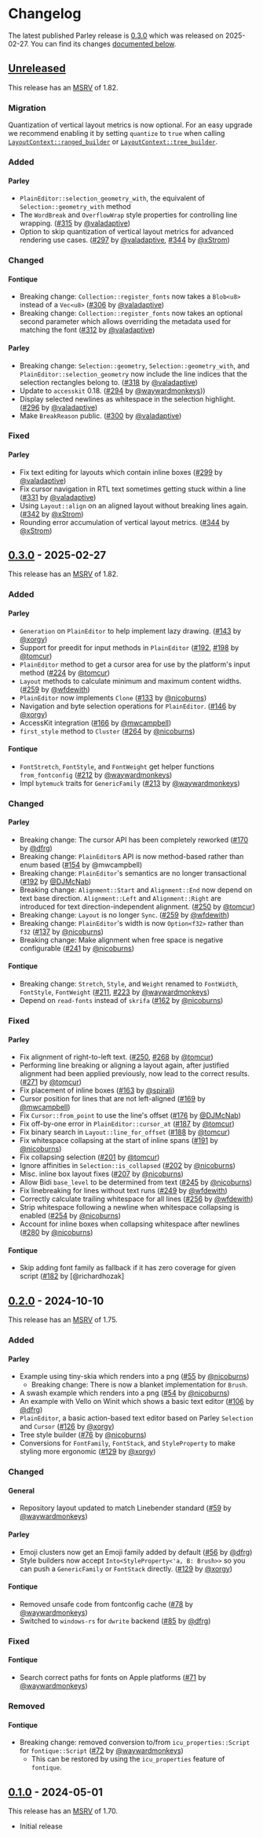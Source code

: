 <!-- Instructions

This changelog follows the patterns described here: <https://keepachangelog.com/en/>.

Subheadings to categorize changes are `added, changed, deprecated, removed, fixed, security`.

-->

# Changelog

The latest published Parley release is [0.3.0](#030---2025-02-27) which was released on 2025-02-27.
You can find its changes [documented below](#030---2025-02-27).

## [Unreleased]

This release has an [MSRV] of 1.82.

### Migration

Quantization of vertical layout metrics is now optional.
For an easy upgrade we recommend enabling it by setting `quantize` to `true` when calling [`LayoutContext::ranged_builder`](https://docs.rs/parley/0.4.0/parley/struct.LayoutContext.html#method.ranged_builder) or [`LayoutContext::tree_builder`](https://docs.rs/parley/0.4.0/parley/struct.LayoutContext.html#method.tree_builder).

### Added

#### Parley

- `PlainEditor::selection_geometry_with`, the equivalent of `Selection::geometry_with` method
- The `WordBreak` and `OverflowWrap` style properties for controlling line wrapping. ([#315][] by [@valadaptive][])
- Option to skip quantization of vertical layout metrics for advanced rendering use cases. ([#297][] by [@valadaptive][], [#344][] by [@xStrom])

### Changed

#### Fontique

- Breaking change: `Collection::register_fonts` now takes a `Blob<u8>` instead of a `Vec<u8>` ([#306][] by [@valadaptive][])
- Breaking change: `Collection::register_fonts` now takes an optional second parameter which allows overriding the metadata
  used for matching the font ([#312][] by [@valadaptive][])

#### Parley

- Breaking change: `Selection::geometry`, `Selection::geometry_with`, and `PlainEditor::selection_geometry` now include
  the line indices that the selection rectangles belong to. ([#318][] by [@valadaptive][])
- Update to `accesskit` 0.18. ([#294][] by [@waywardmonkeys][]))
- Display selected newlines as whitespace in the selection highlight. ([#296][] by [@valadaptive][])
- Make `BreakReason` public. ([#300][] by [@valadaptive][])

### Fixed

#### Parley

- Fix text editing for layouts which contain inline boxes ([#299][] by [@valadaptive][])
- Fix cursor navigation in RTL text sometimes getting stuck within a line ([#331][] by [@valadaptive][])
- Using `Layout::align` on an aligned layout without breaking lines again. ([#342][] by [@xStrom][])
- Rounding error accumulation of vertical layout metrics. ([#344][] by [@xStrom])

## [0.3.0] - 2025-02-27

This release has an [MSRV] of 1.82.

### Added

#### Parley

- `Generation` on `PlainEditor` to help implement lazy drawing. ([#143][] by [@xorgy][])
- Support for preedit for input methods in `PlainEditor` ([#192][], [#198][] by [@tomcur][])
- `PlainEditor` method to get a cursor area for use by the platform's input method ([#224][] by [@tomcur][])
- `Layout` methods to calculate minimum and maximum content widths. ([#259][] by [@wfdewith][])
- `PlainEditor` now implements `Clone` ([#133][] by [@nicoburns][])
- Navigation and byte selection operations for `PlainEditor`. ([#146][] by [@xorgy][])
- AccessKit integration ([#166][] by [@mwcampbell][])
- `first_style` method to `Cluster` ([#264][] by [@nicoburns][])

#### Fontique

- `FontStretch`, `FontStyle`, and `FontWeight` get helper functions `from_fontconfig` ([#212][] by [@waywardmonkeys][])
- Impl `bytemuck` traits for `GenericFamily` ([#213][] by [@waywardmonkeys][])

### Changed

#### Parley

- Breaking change: The cursor API has been completely reworked ([#170][] by [@dfrg])
- Breaking change: `PlainEditor`s API is now method-based rather than enum based ([#154][] by @mwcampbell)
- Breaking change: `PlainEditor`'s semantics are no longer transactional ([#192][] by [@DJMcNab][])
- Breaking change: `Alignment::Start` and `Alignment::End` now depend on text base direction.
  `Alignment::Left` and `Alignment::Right` are introduced for text direction-independent alignment. ([#250][] by [@tomcur][])
- Breaking change: `Layout` is no longer `Sync`. ([#259][] by [@wfdewith][])
- Breaking change: `PlainEditor`'s width is now `Option<f32>` rather than `f32` ([#137][] by [@nicoburns])
- Breaking change: Make alignment when free space is negative configurable ([#241][] by [@nicoburns])

#### Fontique

- Breaking change: `Stretch`, `Style`, and `Weight` renamed to `FontWidth`, `FontStyle`, `FontWeight` ([#211][], [#223][] by [@waywardmonkeys][])
- Depend on `read-fonts` instead of `skrifa` ([#162][] by [@nicoburns][])

### Fixed

#### Parley

- Fix alignment of right-to-left text. ([#250][], [#268][] by [@tomcur][])
- Performing line breaking or aligning a layout again, after justified alignment had been applied previously, now lead to the correct results. ([#271][] by [@tomcur][])
- Fix placement of inline boxes ([#163][] by [@spirali][])
- Cursor position for lines that are not left-aligned ([#169][] by [@mwcampbell])
- Fix `Cursor::from_point` to use the line's offset ([#176][] by [@DJMcNab])
- Fix off-by-one error in `PlainEditor::cursor_at` ([#187][] by [@tomcur])
- Fix binary search in `Layout::line_for_offset` ([#188][] by [@tomcur])
- Fix whitespace collapsing at the start of inline spans ([#191][] by [@nicoburns])
- Fix collapsing selection ([#201][] by [@tomcur])
- Ignore affinities in `Selection::is_collapsed` ([#202][] by [@nicoburns])
- Misc. inline box layout fixes ([#207][] by [@nicoburns])
- Allow Bidi `base_level` to be determined from text ([#245][] by [@nicoburns])
- Fix linebreaking for lines without text runs ([#249][] by [@wfdewith])
- Correctly calculate trailing whitespace for all lines ([#256][] by [@wfdewith])
- Strip whitespace following a newline when whitespace collapsing is enabled ([#254][] by [@nicoburns])
- Account for inline boxes when collapsing whitespace after newlines ([#280][] by [@nicoburns])

#### Fontique

- Skip adding font family as fallback if it has zero coverage for given script ([#182][] by [@richardhozak]

## [0.2.0] - 2024-10-10

This release has an [MSRV] of 1.75.

### Added

#### Parley

- Example using tiny-skia which renders into a png ([#55] by [@nicoburns])
    - Breaking change: There is now a blanket implementation for `Brush`.
- A swash example which renders into a png ([#54] by [@nicoburns])
- An example with Vello on Winit which shows a basic text editor ([#106] by [@dfrg])
- `PlainEditor`, a basic action-based text editor based on Parley `Selection` and `Cursor` ([#126] by [@xorgy])
- Tree style builder ([#76] by [@nicoburns])
- Conversions for `FontFamily`, `FontStack`, and `StyleProperty` to make styling more ergonomic ([#129] by [@xorgy])

### Changed

#### General

- Repository layout updated to match Linebender standard ([#59] by [@waywardmonkeys])

#### Parley

- Emoji clusters now get an Emoji family added by default ([#56] by [@dfrg])
- Style builders now accept `Into<StyleProperty<'a, B: Brush>>` so you can push a `GenericFamily` or `FontStack` directly. ([#129] by [@xorgy])

#### Fontique

- Removed unsafe code from fontconfig cache ([#78] by [@waywardmonkeys])
- Switched to `windows-rs` for `dwrite` backend ([#85] by [@dfrg])

### Fixed

#### Fontique

- Search correct paths for fonts on Apple platforms ([#71] by [@waywardmonkeys])

### Removed

#### Fontique

- Breaking change: removed conversion to/from `icu_properties::Script` for `fontique::Script` ([#72] by [@waywardmonkeys])
    - This can be restored by using the `icu_properties` feature of `fontique`.

## [0.1.0] - 2024-05-01

This release has an [MSRV] of 1.70.

- Initial release

[MSRV]: README.md#minimum-supported-rust-version-msrv

[@dfrg]: https://github.com/dfrg
[@DJMcNab]: https://github.com/DJMcNab
[@mwcampbell]: https://github.com/mwcampbell
[@nicoburns]: https://github.com/nicoburns
[@spirali]: https://github.com/spirali
[@tomcur]: https://github.com/tomcur
[@valadaptive]: https://github.com/valadaptive
[@waywardmonkeys]: https://github.com/waywardmonkeys
[@wfdewith]: https://github.com/wfdewith
[@xorgy]: https://github.com/xorgy
[@xStrom]: https://github.com/xStrom

[#54]: https://github.com/linebender/parley/pull/54
[#55]: https://github.com/linebender/parley/pull/55
[#56]: https://github.com/linebender/parley/pull/56
[#59]: https://github.com/linebender/parley/pull/59
[#71]: https://github.com/linebender/parley/pull/71
[#72]: https://github.com/linebender/parley/pull/72
[#76]: https://github.com/linebender/parley/pull/76
[#78]: https://github.com/linebender/parley/pull/78
[#85]: https://github.com/linebender/parley/pull/85
[#106]: https://github.com/linebender/parley/pull/106
[#126]: https://github.com/linebender/parley/pull/126
[#129]: https://github.com/linebender/parley/pull/129
[#133]: https://github.com/linebender/parley/pull/133
[#137]: https://github.com/linebender/parley/pull/137
[#143]: https://github.com/linebender/parley/pull/143
[#146]: https://github.com/linebender/parley/pull/146
[#154]: https://github.com/linebender/parley/pull/154
[#162]: https://github.com/linebender/parley/pull/162
[#163]: https://github.com/linebender/parley/pull/163
[#166]: https://github.com/linebender/parley/pull/166
[#169]: https://github.com/linebender/parley/pull/169
[#170]: https://github.com/linebender/parley/pull/170
[#176]: https://github.com/linebender/parley/pull/176
[#182]: https://github.com/linebender/parley/pull/182
[#187]: https://github.com/linebender/parley/pull/187
[#188]: https://github.com/linebender/parley/pull/188
[#191]: https://github.com/linebender/parley/pull/191
[#192]: https://github.com/linebender/parley/pull/192
[#194]: https://github.com/linebender/parley/pull/194
[#198]: https://github.com/linebender/parley/pull/198
[#201]: https://github.com/linebender/parley/pull/201
[#202]: https://github.com/linebender/parley/pull/202
[#207]: https://github.com/linebender/parley/pull/207
[#211]: https://github.com/linebender/parley/pull/211
[#212]: https://github.com/linebender/parley/pull/212
[#213]: https://github.com/linebender/parley/pull/213
[#223]: https://github.com/linebender/parley/pull/223
[#224]: https://github.com/linebender/parley/pull/224
[#241]: https://github.com/linebender/parley/pull/241
[#245]: https://github.com/linebender/parley/pull/245
[#249]: https://github.com/linebender/parley/pull/249
[#250]: https://github.com/linebender/parley/pull/250
[#254]: https://github.com/linebender/parley/pull/254
[#256]: https://github.com/linebender/parley/pull/256
[#259]: https://github.com/linebender/parley/pull/259
[#264]: https://github.com/linebender/parley/pull/264
[#268]: https://github.com/linebender/parley/pull/268
[#271]: https://github.com/linebender/parley/pull/271
[#280]: https://github.com/linebender/parley/pull/280
[#294]: https://github.com/linebender/parley/pull/294
[#296]: https://github.com/linebender/parley/pull/296
[#297]: https://github.com/linebender/parley/pull/297
[#299]: https://github.com/linebender/parley/pull/299
[#300]: https://github.com/linebender/parley/pull/300
[#306]: https://github.com/linebender/parley/pull/306
[#312]: https://github.com/linebender/parley/pull/312
[#315]: https://github.com/linebender/parley/pull/315
[#318]: https://github.com/linebender/parley/pull/318
[#331]: https://github.com/linebender/parley/pull/331
[#342]: https://github.com/linebender/parley/pull/342
[#344]: https://github.com/linebender/parley/pull/344

[Unreleased]: https://github.com/linebender/parley/compare/v0.3.0...HEAD
[0.3.0]: https://github.com/linebender/parley/releases/tag/v0.3.0
[0.2.0]: https://github.com/linebender/parley/releases/tag/v0.2.0
[0.1.0]: https://github.com/linebender/parley/releases/tag/v0.1.0
